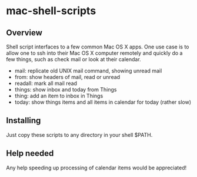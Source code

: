 # mac-shell-scripts

## Overview
Shell script interfaces to a few common Mac OS X apps. One use case is to allow one to ssh into their Mac OS X
computer remotely and quickly do a few things, such as check mail or look at their calendar.

- mail: replicate old UNIX mail command, showing unread mail
- from: show headers of mail, read or unread
- readall: mark all mail read
- things: show inbox and today from Things
- thing: add an item to inbox in Things
- today: show things items and all items in calendar for today (rather slow)

## Installing
Just copy these scripts to any directory in your shell $PATH. 

## Help needed
Any help speeding up processing of calendar items would be appreciated!
